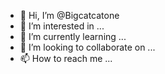 - 👋 Hi, I’m @Bigcatcatone
- 👀 I’m interested in ...
- 🌱 I’m currently learning ...
- 💞️ I’m looking to collaborate on ...
- 📫 How to reach me ...

<!---
Bigcatcatone/Bigcatcatone is a ✨ special ✨ repository because its `README.md` (this file) appears on your GitHub profile.
You can click the Preview link to take a look at your changes.
--->
